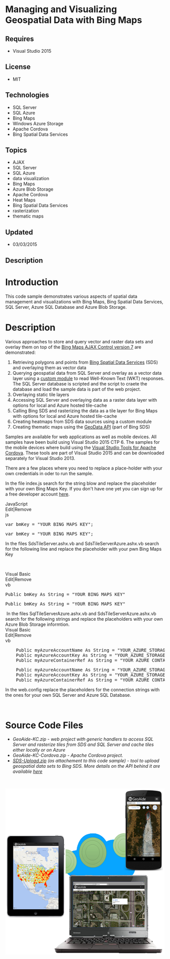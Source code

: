 # Managing and Visualizing Geospatial Data with Bing Maps
## Requires
- Visual Studio 2015
## License
- MIT
## Technologies
- SQL Server
- SQL Azure
- Bing Maps
- Windows Azure Storage
- Apache Cordova
- Bing Spatial Data Services
## Topics
- AJAX
- SQL Server
- SQL Azure
- data visualization
- Bing Maps
- Azure Blob Storage
- Apache Cordova
- Heat Maps
- Bing Spatial Data Services
- rasterization
- thematic maps
## Updated
- 03/03/2015
## Description

<h1>Introduction</h1>
<p>This code sample demonstrates various aspects of spatial data management and visualizations with Bing Maps, Bing Spatial Data Services, SQL Server, Azure SQL Database and Azure Blob Storage.</p>
<h1>Description</h1>
<p>Various approaches to store and query vector and raster data sets and overlay them on top of the
<a href="https://msdn.microsoft.com/en-us/library/gg427610.aspx" target="_blank">
Bing Maps AJAX Control version 7</a> are demonstrated:</p>
<ol>
<li>Retrieving polygons and points from <a href="https://msdn.microsoft.com/en-us/library/ff701734.aspx" target="_blank">
Bing Spatial Data Services</a> (SDS) and overlaying them as vector data </li><li>Querying geospatial data from SQL Server and overlay as a vector data layer using a
<a href="http://bingmapsv7modules.codeplex.com/" target="_blank">custom module</a> to read Well-Known Text (WKT) responses. The SQL Server database is scripted and the script to craete the database and load the sample data is part of the web project.
</li><li>Overlaying static tile layers </li><li>Accessing SQL Server and overlaying data as a raster data layer&nbsp;with options for local and Azure hosted tile-cache
</li><li>Calling Bing SDS and rasterizing the data as a tile layer for Bing Maps with options for local and Azure hosted tile-cache
</li><li>Creating heatmaps from SDS data sources using a custom module </li><li>Creating thematic maps using the <a href="https://msdn.microsoft.com/en-us/library/dn306801.aspx" target="_blank">
GeoData API</a> (part of Bing SDS) </li></ol>
<p>Samples are available for web applications as well as mobile devices. All samples have been build using Visual Studio 2015 CTP 6. The samples for the mobile devices where build using the
<a href="https://www.visualstudio.com/en-us/explore/cordova-vs.aspx" target="_blank">
Visual Studio Tools for Apache Cordova</a>. These tools are part of Visual Studio 2015 and can be downloaded separately for Visual Studio 2013.</p>
<p>There are a few places where you need to replace a place-holder with your own credentials in oder to run the sample.</p>
<p>In the file index.js search for the string blow and replace the placeholder with your own Bing Maps Key. If you don't have one yet you can sign up for a free developer account
<a href="https://www.bingmapsportal.com/" target="_blank">here</a>.</p>
<div class="scriptcode">
<div class="pluginEditHolder" pluginCommand="mceScriptCode">
<div class="title"><span>JavaScript</span></div>
<div class="pluginLinkHolder"><span class="pluginEditHolderLink">Edit</span>|<span class="pluginRemoveHolderLink">Remove</span></div>
<span class="hidden">js</span>
<pre class="hidden">var bmKey = &quot;YOUR_BING_MAPS_KEY&quot;;</pre>
<div class="preview">
<pre class="js"><span class="js__statement">var</span>&nbsp;bmKey&nbsp;=&nbsp;<span class="js__string">&quot;YOUR_BING_MAPS_KEY&quot;</span>;</pre>
</div>
</div>
</div>
<p>In the files SdsTileServer.ashx.vb and SdsTileServerAzure.ashx.vb search for the following line and replace the placeholder with your pwn Bing Maps Key</p>
<p>&nbsp;</p>
<div class="scriptcode">
<div class="pluginEditHolder" pluginCommand="mceScriptCode">
<div class="title"><span>Visual Basic</span></div>
<div class="pluginLinkHolder"><span class="pluginEditHolderLink">Edit</span>|<span class="pluginRemoveHolderLink">Remove</span></div>
<span class="hidden">vb</span>
<pre class="hidden">Public bmKey As String = &quot;YOUR_BING_MAPS_KEY&quot;</pre>
<div class="preview">
<pre class="vb"><span class="visualBasic__keyword">Public</span>&nbsp;bmKey&nbsp;<span class="visualBasic__keyword">As</span>&nbsp;<span class="visualBasic__keyword">String</span>&nbsp;=&nbsp;<span class="visualBasic__string">&quot;YOUR_BING_MAPS_KEY&quot;</span></pre>
</div>
</div>
</div>
<div class="endscriptcode">&nbsp;In the files SqlTileServerAzure.ashx.vb and SdsTileServerAzure.ashx.vb search for the following strings and replace the placeholders with your own Azure Blob Storage informtion.</div>
<div class="endscriptcode">
<div class="scriptcode">
<div class="pluginEditHolder" pluginCommand="mceScriptCode">
<div class="title"><span>Visual Basic</span></div>
<div class="pluginLinkHolder"><span class="pluginEditHolderLink">Edit</span>|<span class="pluginRemoveHolderLink">Remove</span></div>
<span class="hidden">vb</span>
<pre class="hidden">    Public myAzureAccountName As String = &quot;YOUR_AZURE_STORAGE_ACCOUNT_NAME&quot;
    Public myAzureAccountKey As String = &quot;YOUR_AZURE_STORAGE_KEY&quot;
    Public myAzureContainerRef As String = &quot;YOUR_AZURE_CONTAINER_REF&quot;</pre>
<div class="preview">
<pre class="vb">&nbsp;&nbsp;&nbsp;&nbsp;<span class="visualBasic__keyword">Public</span>&nbsp;myAzureAccountName&nbsp;<span class="visualBasic__keyword">As</span>&nbsp;<span class="visualBasic__keyword">String</span>&nbsp;=&nbsp;<span class="visualBasic__string">&quot;YOUR_AZURE_STORAGE_ACCOUNT_NAME&quot;</span>&nbsp;
&nbsp;&nbsp;&nbsp;&nbsp;<span class="visualBasic__keyword">Public</span>&nbsp;myAzureAccountKey&nbsp;<span class="visualBasic__keyword">As</span>&nbsp;<span class="visualBasic__keyword">String</span>&nbsp;=&nbsp;<span class="visualBasic__string">&quot;YOUR_AZURE_STORAGE_KEY&quot;</span>&nbsp;
&nbsp;&nbsp;&nbsp;&nbsp;<span class="visualBasic__keyword">Public</span>&nbsp;myAzureContainerRef&nbsp;<span class="visualBasic__keyword">As</span>&nbsp;<span class="visualBasic__keyword">String</span>&nbsp;=&nbsp;<span class="visualBasic__string">&quot;YOUR_AZURE_CONTAINER_REF&quot;</span></pre>
</div>
</div>
</div>
<div class="endscriptcode">In the web.config replace the placeholders for the connection strings with the ones for your own SQL Server and Azure SQL Database.</div>
</div>
<p>&nbsp;</p>
<h1><span>Source Code Files</span></h1>
<ul>
<li><em><span>GeoAide-KC.zip - web project with generic handlers to access SQL Server and rasterize tiles from SDS and SQL Server and cache tiles either locally or on Azure</span><br>
</em></li><li><em><span><em>GeoAide-KC-Cordova.zip - Apache Cordova project.&nbsp;</em><br>
</span></em></li><li><em><em><a id="134557" href="/Managing-and-Visualizing-f42fdd5c/file/134557/1/SDS-Upload.zip">SDS-Upload.zip</a></em>&nbsp;(as attachement to this code sample) - tool to upload geospatial data sets to Bing SDS. More details on the API behind it are available
<a href="https://msdn.microsoft.com/en-us/library/gg585128.aspx" target="_blank">
here</a></em> </li></ul>
<p>&nbsp;</p>
<p><img id="134554" src="134554-whitepaper.png" alt="" width="556" height="525"></p>
